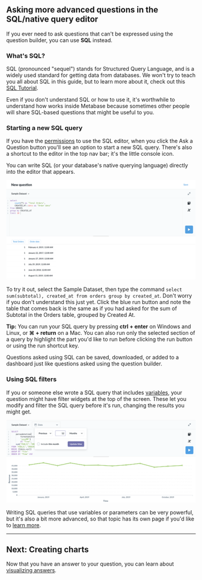 ## Asking more advanced questions in the SQL/native query editor

If you ever need to ask questions that can't be expressed using the question builder, you can use **SQL** instead.

### What's SQL?

SQL (pronounced "sequel") stands for Structured Query Language, and is a widely used standard for getting data from databases. We won't try to teach you all about SQL in this guide, but to learn more about it, check out this [SQL Tutorial](http://www.w3schools.com/sql/default.asp).

Even if you don't understand SQL or how to use it, it's worthwhile to understand how works inside Metabase because sometimes other people will share SQL-based questions that might be useful to you.

### Starting a new SQL query

If you have the [permissions](../administration-guide/05-setting-permissions.md) to use the SQL editor, when you click the Ask a Question button you'll see an option to start a new SQL query. There's also a shortcut to the editor in the top nav bar; it's the little console icon.

You can write SQL (or your database's native querying language) directly into the editor that appears.

![SQL editor](images/SQLInterface.png)

To try it out, select the Sample Dataset, then type the command `select sum(subtotal), created_at from orders group by created_at`. Don't worry if you don't understand this just yet. Click the blue run button and note the table that comes back is the same as if you had asked for the sum of Subtotal in the Orders table, grouped by Created At.

**Tip:** You can run your SQL query by pressing **ctrl + enter** on Windows and Linux, or **⌘ + return** on a Mac. You can also run only the selected section of a query by highlight the part you'd like to run before clicking the run button or using the run shortcut key.

Questions asked using SQL can be saved, downloaded, or added to a dashboard just like questions asked using the question builder.

### Using SQL filters

If you or someone else wrote a SQL query that includes [variables](13-sql-parameters.md), your question might have filter widgets at the top of the screen. These let you modify and filter the SQL query before it's run, changing the results you might get.

![SQL filter](images/SQL-filter-widget.png)

Writing SQL queries that use variables or parameters can be very powerful, but it's also a bit more advanced, so that topic has its own page if you'd like to [learn more](13-sql-parameters.md).

---

## Next: Creating charts

Now that you have an answer to your question, you can learn about [visualizing answers](05-visualizing-results.md).
